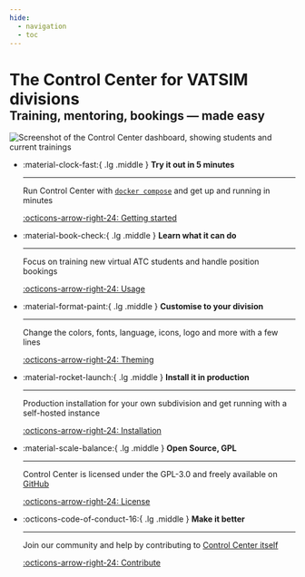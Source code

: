 ```yaml
---
hide:
  - navigation
  - toc
---
```


<h1 style="margin-bottom: 0px;">The Control Center for VATSIM divisions</h1>
<!-- hide from table of contents-->
<h2 style="border-bottom: 0px; margin-top: 0;">Training, mentoring, bookings — made easy</h2>

![Screenshot of the Control Center dashboard, showing students and current trainings](https://github.com/Vatsim-Scandinavia/controlcenter/assets/2505044/e115c1d0-d7e5-41cb-8fd6-0a787f06c0ea)

<div class="grid cards" markdown>

-   :material-clock-fast:{ .lg .middle } __Try it out in 5 minutes__

    ---

    Run Control Center with [`docker compose`](getting-started.md) and get up
    and running in minutes

    [:octicons-arrow-right-24: Getting started](getting-started.md)

-   :material-book-check:{ .lg .middle } __Learn what it can do__

    ---

    Focus on training new virtual ATC students and handle position bookings

    [:octicons-arrow-right-24: Usage](concepts/index.md)

-   :material-format-paint:{ .lg .middle } __Customise to your division__

    ---

    Change the colors, fonts, language, icons, logo and more with a few lines

    [:octicons-arrow-right-24: Theming](setup/theme.md)

-   :material-rocket-launch:{ .lg .middle } __Install it in production__

    ---

    Production installation for your own subdivision and get
    running with a self-hosted instance

    [:octicons-arrow-right-24: Installation](installation.md)

-   :material-scale-balance:{ .lg .middle } __Open Source, GPL__

    ---

    Control Center is licensed under the GPL-3.0 and freely available on [GitHub]

    [:octicons-arrow-right-24: License](https://github.com/Vatsim-Scandinavia/controlcenter/blob/main/LICENSE)

-   :octicons-code-of-conduct-16:{ .lg .middle } __Make it better__

    ---

    Join our community and help by contributing to [Control Center itself][GitHub]

    [:octicons-arrow-right-24: Contribute](contribute.md)

</div>

  [GitHub]: https://github.com/Vatsim-Scandinavia/controlcenter
